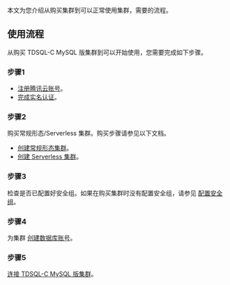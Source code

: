本文为您介绍从购买集群到可以正常使用集群，需要的流程。

## 使用流程
从购买 TDSQL-C MySQL 版集群到可以开始使用，您需要完成如下步骤。

### 步骤1
- [注册腾讯云账号](https://cloud.tencent.com/document/product/1003/79164)。
- [完成实名认证](https://cloud.tencent.com/document/product/1003/79165)。

### 步骤2
购买常规形态/Serverless 集群。购买步骤请参见以下文档。
- [创建常规形态集群](https://cloud.tencent.com/document/product/1003/30505)。
- [创建 Serverless 集群](https://cloud.tencent.com/document/product/1003/81822)。

### 步骤3
检查是否已配置好安全组。如果在购买集群时没有配置安全组，请参见 [配置安全组](https://cloud.tencent.com/document/product/1003/62745)。

### 步骤4
为集群 [创建数据库账号](https://cloud.tencent.com/document/product/1003/62730)。

### 步骤5
[连接 TDSQL-C MySQL 版集群](https://cloud.tencent.com/document/product/1003/37907)。
